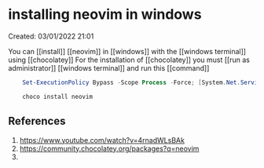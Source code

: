 # installing neovim in windows 
Created: 03/01/2022 21:01 

You can [[install]] [[neovim]]  in [[windows]] with the [[windows terminal]] using [[chocolatey]] 
For the installation of [[chocolatey]] you must [[run as administrator]] [[windows terminal]] and run this [[command]] 
```powershell  
	Set-ExecutionPolicy Bypass -Scope Process -Force; [System.Net.ServicePointManager]::SecurityProtocol = [System.Net.ServicePointManager]::SecurityProtocol -bor 3072; iex ((New-Object System.Net.WebClient).DownloadString('https://community.chocolatey.org/install.ps1')) 
```

``` powershell 
	choco install neovim 
```


## References 
1. https://www.youtube.com/watch?v=4rnadWLsBAk 
2. https://community.chocolatey.org/packages?q=neovim 
3. 
